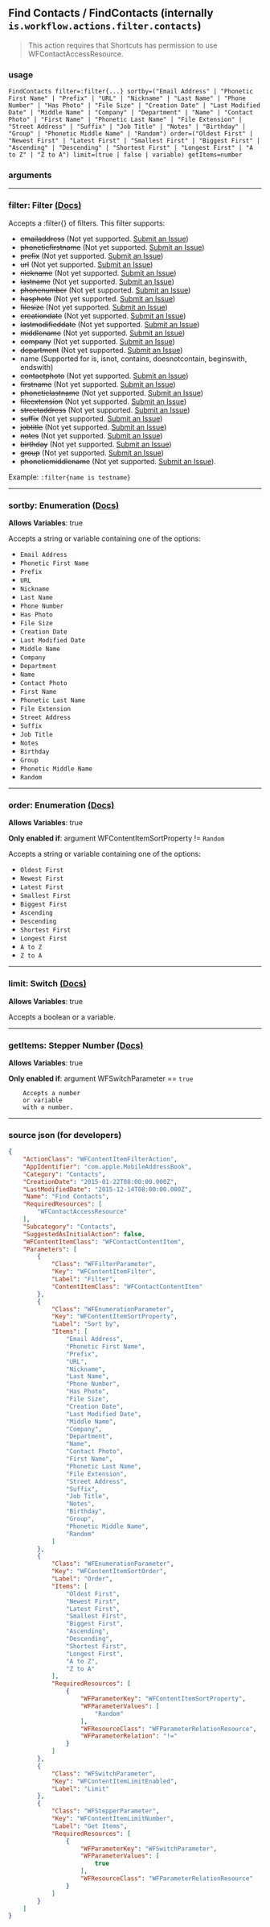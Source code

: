 
## Find Contacts / FindContacts (internally `is.workflow.actions.filter.contacts`)

> This action requires that Shortcuts has permission to use WFContactAccessResource.



### usage
```
FindContacts filter=:filter{...} sortby=("Email Address" | "Phonetic First Name" | "Prefix" | "URL" | "Nickname" | "Last Name" | "Phone Number" | "Has Photo" | "File Size" | "Creation Date" | "Last Modified Date" | "Middle Name" | "Company" | "Department" | "Name" | "Contact Photo" | "First Name" | "Phonetic Last Name" | "File Extension" | "Street Address" | "Suffix" | "Job Title" | "Notes" | "Birthday" | "Group" | "Phonetic Middle Name" | "Random") order=("Oldest First" | "Newest First" | "Latest First" | "Smallest First" | "Biggest First" | "Ascending" | "Descending" | "Shortest First" | "Longest First" | "A to Z" | "Z to A") limit=(true | false | variable) getItems=number
```

### arguments

---

### filter: Filter [(Docs)](https://pfgithub.github.io/shortcutslang/gettingstarted#filter-field)


Accepts a :filter{} of filters. This filter supports:

- ~~emailaddress~~ (Not yet supported. [Submit an Issue](https://github.com/pfgithub/shortcutslang/issues/new?title=Add%20support%20for%20%3Afilter%7Bemailaddress%7D%20%28in%20WFContactContentItem%29))
- ~~phoneticfirstname~~ (Not yet supported. [Submit an Issue](https://github.com/pfgithub/shortcutslang/issues/new?title=Add%20support%20for%20%3Afilter%7Bphoneticfirstname%7D%20%28in%20WFContactContentItem%29))
- ~~prefix~~ (Not yet supported. [Submit an Issue](https://github.com/pfgithub/shortcutslang/issues/new?title=Add%20support%20for%20%3Afilter%7Bprefix%7D%20%28in%20WFContactContentItem%29))
- ~~url~~ (Not yet supported. [Submit an Issue](https://github.com/pfgithub/shortcutslang/issues/new?title=Add%20support%20for%20%3Afilter%7Burl%7D%20%28in%20WFContactContentItem%29))
- ~~nickname~~ (Not yet supported. [Submit an Issue](https://github.com/pfgithub/shortcutslang/issues/new?title=Add%20support%20for%20%3Afilter%7Bnickname%7D%20%28in%20WFContactContentItem%29))
- ~~lastname~~ (Not yet supported. [Submit an Issue](https://github.com/pfgithub/shortcutslang/issues/new?title=Add%20support%20for%20%3Afilter%7Blastname%7D%20%28in%20WFContactContentItem%29))
- ~~phonenumber~~ (Not yet supported. [Submit an Issue](https://github.com/pfgithub/shortcutslang/issues/new?title=Add%20support%20for%20%3Afilter%7Bphonenumber%7D%20%28in%20WFContactContentItem%29))
- ~~hasphoto~~ (Not yet supported. [Submit an Issue](https://github.com/pfgithub/shortcutslang/issues/new?title=Add%20support%20for%20%3Afilter%7Bhasphoto%7D%20%28in%20WFContactContentItem%29))
- ~~filesize~~ (Not yet supported. [Submit an Issue](https://github.com/pfgithub/shortcutslang/issues/new?title=Add%20support%20for%20%3Afilter%7Bfilesize%7D%20%28in%20WFContactContentItem%29))
- ~~creationdate~~ (Not yet supported. [Submit an Issue](https://github.com/pfgithub/shortcutslang/issues/new?title=Add%20support%20for%20%3Afilter%7Bcreationdate%7D%20%28in%20WFContactContentItem%29))
- ~~lastmodifieddate~~ (Not yet supported. [Submit an Issue](https://github.com/pfgithub/shortcutslang/issues/new?title=Add%20support%20for%20%3Afilter%7Blastmodifieddate%7D%20%28in%20WFContactContentItem%29))
- ~~middlename~~ (Not yet supported. [Submit an Issue](https://github.com/pfgithub/shortcutslang/issues/new?title=Add%20support%20for%20%3Afilter%7Bmiddlename%7D%20%28in%20WFContactContentItem%29))
- ~~company~~ (Not yet supported. [Submit an Issue](https://github.com/pfgithub/shortcutslang/issues/new?title=Add%20support%20for%20%3Afilter%7Bcompany%7D%20%28in%20WFContactContentItem%29))
- ~~department~~ (Not yet supported. [Submit an Issue](https://github.com/pfgithub/shortcutslang/issues/new?title=Add%20support%20for%20%3Afilter%7Bdepartment%7D%20%28in%20WFContactContentItem%29))
- name (Supported for is, isnot, contains, doesnotcontain, beginswith, endswith)
- ~~contactphoto~~ (Not yet supported. [Submit an Issue](https://github.com/pfgithub/shortcutslang/issues/new?title=Add%20support%20for%20%3Afilter%7Bcontactphoto%7D%20%28in%20WFContactContentItem%29))
- ~~firstname~~ (Not yet supported. [Submit an Issue](https://github.com/pfgithub/shortcutslang/issues/new?title=Add%20support%20for%20%3Afilter%7Bfirstname%7D%20%28in%20WFContactContentItem%29))
- ~~phoneticlastname~~ (Not yet supported. [Submit an Issue](https://github.com/pfgithub/shortcutslang/issues/new?title=Add%20support%20for%20%3Afilter%7Bphoneticlastname%7D%20%28in%20WFContactContentItem%29))
- ~~fileextension~~ (Not yet supported. [Submit an Issue](https://github.com/pfgithub/shortcutslang/issues/new?title=Add%20support%20for%20%3Afilter%7Bfileextension%7D%20%28in%20WFContactContentItem%29))
- ~~streetaddress~~ (Not yet supported. [Submit an Issue](https://github.com/pfgithub/shortcutslang/issues/new?title=Add%20support%20for%20%3Afilter%7Bstreetaddress%7D%20%28in%20WFContactContentItem%29))
- ~~suffix~~ (Not yet supported. [Submit an Issue](https://github.com/pfgithub/shortcutslang/issues/new?title=Add%20support%20for%20%3Afilter%7Bsuffix%7D%20%28in%20WFContactContentItem%29))
- ~~jobtitle~~ (Not yet supported. [Submit an Issue](https://github.com/pfgithub/shortcutslang/issues/new?title=Add%20support%20for%20%3Afilter%7Bjobtitle%7D%20%28in%20WFContactContentItem%29))
- ~~notes~~ (Not yet supported. [Submit an Issue](https://github.com/pfgithub/shortcutslang/issues/new?title=Add%20support%20for%20%3Afilter%7Bnotes%7D%20%28in%20WFContactContentItem%29))
- ~~birthday~~ (Not yet supported. [Submit an Issue](https://github.com/pfgithub/shortcutslang/issues/new?title=Add%20support%20for%20%3Afilter%7Bbirthday%7D%20%28in%20WFContactContentItem%29))
- ~~group~~ (Not yet supported. [Submit an Issue](https://github.com/pfgithub/shortcutslang/issues/new?title=Add%20support%20for%20%3Afilter%7Bgroup%7D%20%28in%20WFContactContentItem%29))
- ~~phoneticmiddlename~~ (Not yet supported. [Submit an Issue](https://github.com/pfgithub/shortcutslang/issues/new?title=Add%20support%20for%20%3Afilter%7Bphoneticmiddlename%7D%20%28in%20WFContactContentItem%29)).
			
Example: `:filter{name is testname}`

---

### sortby: Enumeration [(Docs)](https://pfgithub.github.io/shortcutslang/gettingstarted#enum-select-field)
**Allows Variables**: true



Accepts a string 
or variable
containing one of the options:

- `Email Address`
- `Phonetic First Name`
- `Prefix`
- `URL`
- `Nickname`
- `Last Name`
- `Phone Number`
- `Has Photo`
- `File Size`
- `Creation Date`
- `Last Modified Date`
- `Middle Name`
- `Company`
- `Department`
- `Name`
- `Contact Photo`
- `First Name`
- `Phonetic Last Name`
- `File Extension`
- `Street Address`
- `Suffix`
- `Job Title`
- `Notes`
- `Birthday`
- `Group`
- `Phonetic Middle Name`
- `Random`

---

### order: Enumeration [(Docs)](https://pfgithub.github.io/shortcutslang/gettingstarted#enum-select-field)
**Allows Variables**: true

**Only enabled if**: argument WFContentItemSortProperty != `Random`

Accepts a string 
or variable
containing one of the options:

- `Oldest First`
- `Newest First`
- `Latest First`
- `Smallest First`
- `Biggest First`
- `Ascending`
- `Descending`
- `Shortest First`
- `Longest First`
- `A to Z`
- `Z to A`

---

### limit: Switch [(Docs)](https://pfgithub.github.io/shortcutslang/gettingstarted#switch-or-expanding-or-boolean-fields)
**Allows Variables**: true



Accepts a boolean
or a variable.

---

### getItems: Stepper Number [(Docs)](https://pfgithub.github.io/shortcutslang/gettingstarted#stepper-number-fields)
**Allows Variables**: true

**Only enabled if**: argument WFSwitchParameter == `true`

		Accepts a number 
		or variable
		with a number.

---

### source json (for developers)

```json
{
	"ActionClass": "WFContentItemFilterAction",
	"AppIdentifier": "com.apple.MobileAddressBook",
	"Category": "Contacts",
	"CreationDate": "2015-01-22T08:00:00.000Z",
	"LastModifiedDate": "2015-12-14T08:00:00.000Z",
	"Name": "Find Contacts",
	"RequiredResources": [
		"WFContactAccessResource"
	],
	"Subcategory": "Contacts",
	"SuggestedAsInitialAction": false,
	"WFContentItemClass": "WFContactContentItem",
	"Parameters": [
		{
			"Class": "WFFilterParameter",
			"Key": "WFContentItemFilter",
			"Label": "Filter",
			"ContentItemClass": "WFContactContentItem"
		},
		{
			"Class": "WFEnumerationParameter",
			"Key": "WFContentItemSortProperty",
			"Label": "Sort by",
			"Items": [
				"Email Address",
				"Phonetic First Name",
				"Prefix",
				"URL",
				"Nickname",
				"Last Name",
				"Phone Number",
				"Has Photo",
				"File Size",
				"Creation Date",
				"Last Modified Date",
				"Middle Name",
				"Company",
				"Department",
				"Name",
				"Contact Photo",
				"First Name",
				"Phonetic Last Name",
				"File Extension",
				"Street Address",
				"Suffix",
				"Job Title",
				"Notes",
				"Birthday",
				"Group",
				"Phonetic Middle Name",
				"Random"
			]
		},
		{
			"Class": "WFEnumerationParameter",
			"Key": "WFContentItemSortOrder",
			"Label": "Order",
			"Items": [
				"Oldest First",
				"Newest First",
				"Latest First",
				"Smallest First",
				"Biggest First",
				"Ascending",
				"Descending",
				"Shortest First",
				"Longest First",
				"A to Z",
				"Z to A"
			],
			"RequiredResources": [
				{
					"WFParameterKey": "WFContentItemSortProperty",
					"WFParameterValues": [
						"Random"
					],
					"WFResourceClass": "WFParameterRelationResource",
					"WFParameterRelation": "!="
				}
			]
		},
		{
			"Class": "WFSwitchParameter",
			"Key": "WFContentItemLimitEnabled",
			"Label": "Limit"
		},
		{
			"Class": "WFStepperParameter",
			"Key": "WFContentItemLimitNumber",
			"Label": "Get Items",
			"RequiredResources": [
				{
					"WFParameterKey": "WFSwitchParameter",
					"WFParameterValues": [
						true
					],
					"WFResourceClass": "WFParameterRelationResource"
				}
			]
		}
	]
}
```
